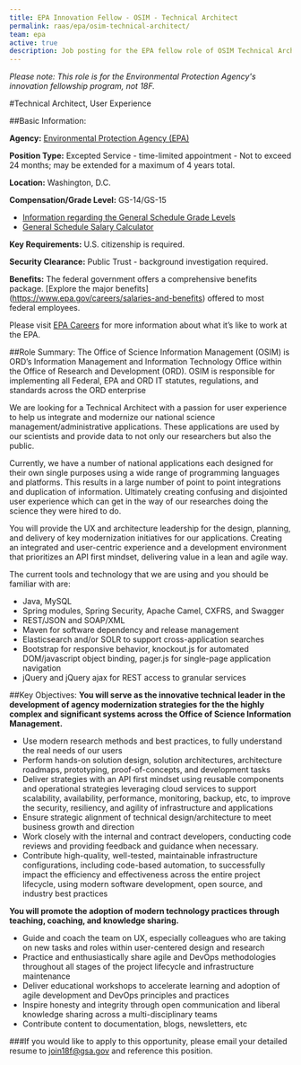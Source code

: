 ```yaml
---
title: EPA Innovation Fellow - OSIM - Technical Architect
permalink: raas/epa/osim-technical-architect/
team: epa
active: true
description: Job posting for the EPA fellow role of OSIM Technical Architect.
---
```


*Please note: This role is for the Environmental Protection Agency's innovation fellowship program, not 18F.*

#Technical Architect, User Experience

##Basic Information:

**Agency:** [Environmental Protection Agency (EPA)](https://www3.epa.gov/)

**Position Type:** Excepted Service - time-limited appointment - Not to exceed 24 months; may be extended for a maximum of 4 years total.

**Location:** Washington, D.C.

**Compensation/Grade Level:** GS-14/GS-15

- [Information regarding the General Schedule Grade Levels](https://www.opm.gov/policy-data-oversight/pay-leave/pay-systems/general-schedule)
- [General Schedule Salary Calculator](https://www.opm.gov/policy-data-oversight/pay-leave/salaries-wages/2016/general-schedule-gs-salary-calculator/)

**Key Requirements:** U.S. citizenship is required.

**Security Clearance:** Public Trust - background investigation required.

**Benefits:** The federal government offers a comprehensive benefits package. [Explore the major benefits] (https://www.epa.gov/careers/salaries-and-benefits) offered to most federal employees.

Please visit [EPA Careers](https://www.epa.gov/careers) for more information about what it’s like to work at the EPA.
 
##Role Summary:
The Office of Science Information Management (OSIM) is ORD’s Information Management and Information Technology Office within the Office of Research and Development (ORD).  OSIM is responsible for implementing all Federal, EPA and ORD IT statutes, regulations, and standards across the ORD enterprise

We are looking for a Technical Architect with a passion for user experience to help us integrate and modernize  our national science management/administrative applications. These applications are used by our scientists and provide data to not only our researchers but also the public.

Currently, we have a number of national applications each designed for their own single purposes using a wide range of programming languages and platforms. This results in a large number of point to point integrations and duplication of information. Ultimately creating confusing and disjointed user experience which can get in the way of our researches doing the science they were hired to do.

You will provide the UX and architecture leadership for the design, planning, and delivery of key modernization initiatives for our applications. Creating an integrated and user-centric experience and a development environment that prioritizes an API first mindset, delivering value in a lean and agile way.

The current tools and technology that we are using and you should be familiar with are:
- Java, MySQL
- Spring modules, Spring Security, Apache Camel, CXFRS, and Swagger
- REST/JSON and SOAP/XML
- Maven for software dependency and release management
- Elasticsearch and/or SOLR to support cross-application searches
- Bootstrap for responsive behavior, knockout.js for automated DOM/javascript object binding, pager.js for single-page application navigation
- jQuery and jQuery ajax for REST access to granular services 


##Key Objectives:
**You will serve as the innovative technical leader in the development of agency modernization strategies for the the highly complex and significant systems across the Office of Science Information Management.**

- Use modern research methods and best practices, to fully understand the real needs of our users
- Perform hands-on solution design, solution architectures, architecture roadmaps, prototyping, proof-of-concepts, and development tasks
- Deliver strategies with an API first mindset using reusable components and operational strategies leveraging cloud services to support scalability, availability, performance, monitoring, backup, etc, to improve the security, resiliency, and agility of infrastructure and applications
- Ensure strategic alignment of technical design/architecture to meet business growth and direction
- Work closely with the internal and contract developers, conducting code reviews and providing feedback and guidance when necessary.
- Contribute high-quality, well-tested, maintainable infrastructure configurations, including code-based automation, to successfully impact the efficiency and effectiveness across the entire project lifecycle, using modern software development, open source, and industry best practices

**You will promote the adoption of modern technology practices through teaching, coaching, and knowledge sharing.**

- Guide and coach the team on UX, especially colleagues who are taking on new tasks and roles within user-centered design and research
- Practice and enthusiastically share agile and DevOps methodologies throughout all stages of the project lifecycle and infrastructure maintenance
- Deliver educational workshops to accelerate learning and adoption of agile development and DevOps principles and practices
- Inspire honesty and integrity through open communication and liberal knowledge sharing across a multi-disciplinary teams
- Contribute content to documentation, blogs, newsletters, etc

###If you would like to apply to this opportunity, please email your detailed resume to [join18f@gsa.gov](mailto:join18f@gsa.gov) and reference this position.
